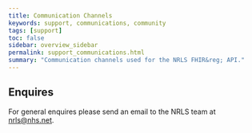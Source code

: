 ```yaml
---
title: Communication Channels
keywords: support, communications, community 
tags: [support]
toc: false
sidebar: overview_sidebar
permalink: support_communications.html
summary: "Communication channels used for the NRLS FHIR&reg; API."
---
```


## Enquires

For general enquires please send an email to the NRLS team at <a href="mailto:nrls@nhs.net">nrls@nhs.net</a>.
<br><br>


